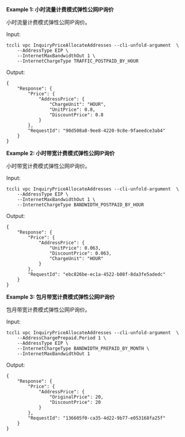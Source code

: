 **Example 1: 小时流量计费模式弹性公网IP询价**

小时流量计费模式弹性公网IP询价。

Input: 

```
tccli vpc InquiryPriceAllocateAddresses --cli-unfold-argument  \
    --AddressType EIP \
    --InternetMaxBandwidthOut 1 \
    --InternetChargeType TRAFFIC_POSTPAID_BY_HOUR
```

Output: 
```
{
    "Response": {
        "Price": {
            "AddressPrice": {
                "ChargeUnit": "HOUR",
                "UnitPrice": 0.8,
                "DiscountPrice": 0.8
            }
        },
        "RequestId": "90d508a8-9ee8-4220-9c8e-9faeedce3ab4"
    }
}
```

**Example 2: 小时带宽计费模式弹性公网IP询价**

小时带宽计费模式弹性公网IP询价。

Input: 

```
tccli vpc InquiryPriceAllocateAddresses --cli-unfold-argument  \
    --AddressType EIP \
    --InternetMaxBandwidthOut 1 \
    --InternetChargeType BANDWIDTH_POSTPAID_BY_HOUR
```

Output: 
```
{
    "Response": {
        "Price": {
            "AddressPrice": {
                "UnitPrice": 0.063,
                "DiscountPrice": 0.063,
                "ChargeUnit": "HOUR"
            }
        },
        "RequestId": "ebc826be-ec1a-4522-b08f-8da3fe5adedc"
    }
}
```

**Example 3: 包月带宽计费模式弹性公网IP询价**

包月带宽计费模式弹性公网IP询价。

Input: 

```
tccli vpc InquiryPriceAllocateAddresses --cli-unfold-argument  \
    --AddressChargePrepaid.Period 1 \
    --AddressType EIP \
    --InternetChargeType BANDWIDTH_PREPAID_BY_MONTH \
    --InternetMaxBandwidthOut 1
```

Output: 
```
{
    "Response": {
        "Price": {
            "AddressPrice": {
                "OriginalPrice": 20,
                "DiscountPrice": 20
            }
        },
        "RequestId": "136605f0-ca35-4d22-9b77-e053168fa25f"
    }
}
```

